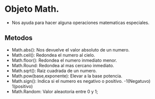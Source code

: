# Objeto Math.
* Nos ayuda para hacer alguna operaciones matematicas especiales.
## Metodos
* Math.abs(): Nos devuelve el valor absoluto de un numero.
* Math.ceil(): Redondea el numero al cielo.
* Math.floor(): Redondea el numero inmediato menor.
* Math.Round: Redondea al mas cercano inmediato.
* Math.sqrt(): Raiz cuadrada de un numero.
* Math.pow(base,exponente): Elevar a la base potencia.
* Math.sign(): Indica si el numero es negativo o positivo. -1(Negatuvo)
1(positivo)
* Math.Random: Valor aleaotoria entre 0 y 1;
